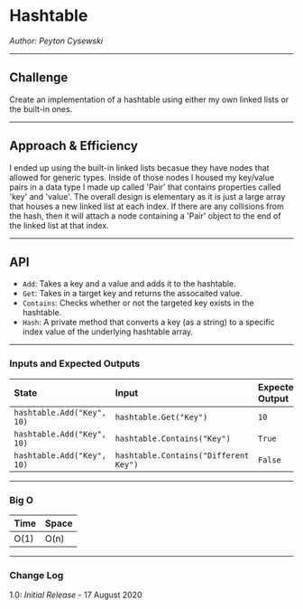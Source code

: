 # Hashtable

*Author: Peyton Cysewski*

---

## Challenge
Create an implementation of a hashtable using either my own linked lists or the built-in ones.

---

## Approach & Efficiency
I ended up using the built-in linked lists becasue they have nodes that allowed for generic types. Inside of those nodes I housed my key/value pairs in a data type I made up called 'Pair' that contains properties called 'key' and 'value'. The overall design is elementary as it is just a large array that houses a new linked list at each index. If there are any collisions from the hash, then it will attach a node containing a 'Pair' object to the end of the linked list at that index.

---

## API
- `Add`: Takes a key and a value and adds it to the hashtable.
- `Get`: Takes in a target key and returns the assocaited value.
- `Contains`: Checks whether or not the targeted key exists in the hashtable.
- `Hash`: A private method that converts a key (as a string) to a specific index value of the underlying hashtable array.

---

### Inputs and Expected Outputs

| State | Input | Expected Output |
| :----------- | :----------- | :--------- |
| `hashtable.Add("Key", 10)` | `hashtable.Get("Key")` | `10` |
| `hashtable.Add("Key", 10)` | `hashtable.Contains("Key")` | `True` |
| `hashtable.Add("Key", 10)` | `hashtable.Contains("Different Key")` | `False` |


---

### Big O

| Time | Space |
| :----------- | :----------- |
| O(1) | O(n) |

---

### Change Log
1.0: *Initial Release* - 17 August 2020